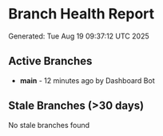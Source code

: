 # Branch Health Report
Generated: Tue Aug 19 09:37:12 UTC 2025

## Active Branches
- **main** - 12 minutes ago by Dashboard Bot

## Stale Branches (>30 days)
No stale branches found
